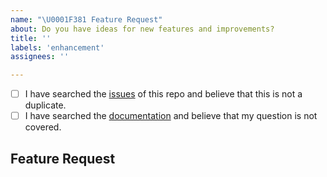 ```yaml
---
name: "\U0001F381 Feature Request"
about: Do you have ideas for new features and improvements?
title: ''
labels: 'enhancement'
assignees: ''

---
```


<!--
  Hi there! Thank you for wanting to make Poetry better.

  Before you submit this; let's make sure of a few things.
  Please make sure the following boxes are ticked if they are correct.
  If not, please try and fulfill these first.
-->

<!-- Checked checkbox should look like this: [x] -->
- [ ] I have searched the [issues](https://github.com/sdispater/poetry/issues) of this repo and believe that this is not a duplicate.
- [ ] I have searched the [documentation](https://github.com/xoe-labs/dodoo#readme) and believe that my question is not covered.

## Feature Request
<!-- Now feel free to write your idea for improvement. Thanks again 🙌 ❤️ -->

